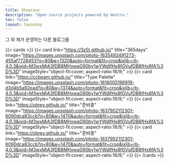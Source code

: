 ```yaml
---
title: Showcase
description: "Open source projects powered by Hextra."
toc: false
layout: taxonimy
---
```


<div class="mt-4"></div>

<p class="mb-12 text-center text-lg text-gray-500 dark:text-gray-400">
그 외 제가 운영하는 다른 블로그들
</p>

{{< cards >}}
  {{< card link="https://3z5t.github.io/" title="365days" image="https://images.unsplash.com/photo-1635492491273-455af7728453?q=80&w=1320&auto=format&fit=crop&ixlib=rb-4.0.3&ixid=M3wxMjA3fDB8MHxwaG90by1wYWdlfHx8fGVufDB8fHx8fA%3D%3D" imageStyle="object-fit:cover; aspect-ratio:16/9;" >}}
  {{< card link="https://ccbeam.github.io/" title="Type Palette" image="https://images.unsplash.com/photo-1618005198919-d3d4b5a92ead?q=80&w=1374&auto=format&fit=crop&ixlib=rb-4.0.3&ixid=M3wxMjA3fDB8MHxwaG90by1wYWdlfHx8fGVufDB8fHx8fA%3D%3D" imageStyle="object-fit:cover; aspect-ratio:16/9;" >}}
  {{< card link="https://obrey.github.io/" title="준비중" image="https://images.unsplash.com/photo-1637952112301-6090dca83ccb?q=80&w=1470&auto=format&fit=crop&ixlib=rb-4.0.3&ixid=M3wxMjA3fDB8MHxwaG90by1wYWdlfHx8fGVufDB8fHx8fA%3D%3D" imageStyle="object-fit:cover; aspect-ratio:16/9;" >}}
  {{< card link="https://obrey.github.io/" title="준비중" image="https://images.unsplash.com/photo-1637952112301-6090dca83ccb?q=80&w=1470&auto=format&fit=crop&ixlib=rb-4.0.3&ixid=M3wxMjA3fDB8MHxwaG90by1wYWdlfHx8fGVufDB8fHx8fA%3D%3D" imageStyle="object-fit:cover; aspect-ratio:16/9;" >}}
{{< /cards >}}
